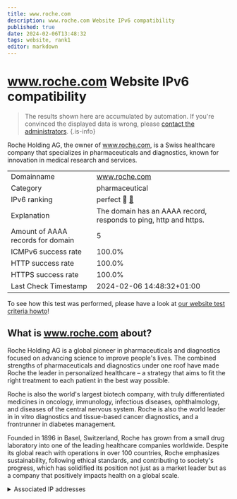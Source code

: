 ```yaml
---
title: www.roche.com
description: www.roche.com Website IPv6 compatibility
published: true
date: 2024-02-06T13:48:32
tags: website, rank1
editor: markdown
---
```


# www.roche.com Website IPv6 compatibility

> The results shown here are accumulated by automation. If you're convinced the displayed data is wrong, please [contact the administrators](/howto/chat). 
{.is-info}

Roche Holding AG, the owner of www.roche.com, is a Swiss healthcare company that specializes in pharmaceuticals and diagnostics, known for innovation in medical research and services.


|   |   |
| - | - |
| Domainname | www.roche.com
| Category | pharmaceutical |
| IPv6 ranking | perfect :1st_place_medal: [🔗](/howto/ranking) |
| Explanation | The domain has an AAAA record, responds to ping, http and https. |
| Amount of AAAA records for domain | 5 |
| ICMPv6 success rate | 100.0%|
| HTTP success rate | 100.0% |
| HTTPS success rate | 100.0% |
| Last Check Timestamp | 2024-02-06 14:48:32+01:00 |

To see how this test was performed, please have a look at [our website test criteria howto](/howto/testcriteria/website)!


## What is www.roche.com about?
Roche Holding AG is a global pioneer in pharmaceuticals and diagnostics focused on advancing science to improve people's lives. The combined strengths of pharmaceuticals and diagnostics under one roof have made Roche the leader in personalized healthcare – a strategy that aims to fit the right treatment to each patient in the best way possible.

Roche is also the world's largest biotech company, with truly differentiated medicines in oncology, immunology, infectious diseases, ophthalmology, and diseases of the central nervous system. Roche is also the world leader in in vitro diagnostics and tissue-based cancer diagnostics, and a frontrunner in diabetes management.

Founded in 1896 in Basel, Switzerland, Roche has grown from a small drug laboratory into one of the leading healthcare companies worldwide. Despite its global reach with operations in over 100 countries, Roche emphasizes sustainability, following ethical standards, and contributing to society's progress, which has solidified its position not just as a market leader but as a company that positively impacts health on a global scale.



<details>
<summary>Associated IP addresses</summary>

2606:4700::6810:c22c

2606:4700::6810:c12c

2606:4700::6810:c32c

2606:4700::6810:c02c

2606:4700::6810:c42c

</details>
